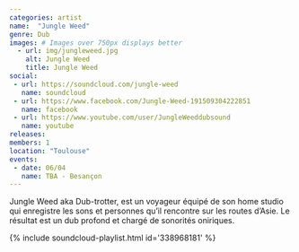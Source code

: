 ```yaml
---
categories: artist
name:  "Jungle Weed"
genre: Dub
images: # Images over 750px displays better
  - url: img/jungleweed.jpg
    alt: Jungle Weed
    title: Jungle Weed
social:
 - url: https://soundcloud.com/jungle-weed
   name: soundcloud
 - url: https://www.facebook.com/Jungle-Weed-191509304222851
   name: facebook
 - url: https://www.youtube.com/user/JungleWeeddubsound
   name: youtube
releases:
members: 1
location: "Toulouse"
events:
 - date: 06/04
   name: TBA - Besançon
---
```

Jungle Weed aka Dub-trotter, est un voyageur équipé de son home studio qui enregistre les sons et personnes qu’il rencontre sur les routes d’Asie. Le résultat est un dub profond et chargé de sonorités oniriques.

{% include soundcloud-playlist.html id='338968181' %}

